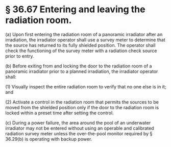 # § 36.67   Entering and leaving the radiation room.

(a) Upon first entering the radiation room of a panoramic irradiator after an irradiation, the irradiator operator shall use a survey meter to determine that the source has returned to its fully shielded position. The operator shall check the functioning of the survey meter with a radiation check source prior to entry.


(b) Before exiting from and locking the door to the radiation room of a panoramic irradiator prior to a planned irradiation, the irradiator operator shall:


(1) Visually inspect the entire radiation room to verify that no one else is in it; and


(2) Activate a control in the radiation room that permits the sources to be moved from the shielded position only if the door to the radiation room is locked within a preset time after setting the control.


(c) During a power failure, the area around the pool of an underwater irradiator may not be entered without using an operable and calibrated radiation survey meter unless the over-the-pool monitor required by § 36.29(b) is operating with backup power.




